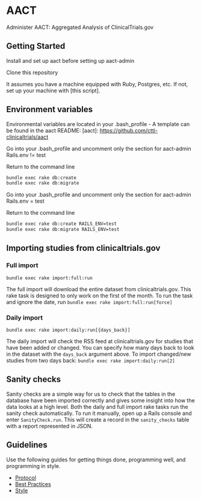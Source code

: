 # AACT
Administer AACT: Aggregated Analysis of ClinicalTrials.gov

## Getting Started

Install and set up aact before setting up aact-admin

Clone this repository

It assumes you have a machine equipped with Ruby, Postgres, etc. If not, set up
your machine with [this script].

## Environment variables

Environmental variables are located in your .bash_profile - A template can be found in the aact README:
[aact]: https://github.com/ctti-clinicaltrials/aact

Go into your .bash_profile and uncomment only the section for aact-admin Rails.env != test

Return to the command line

```bash  
bundle exec rake db:create
bundle exec rake db:migrate
```
Go into your .bash_profile and uncomment only the section for aact-admin Rails.env = test

Return to the command line

```bash
bundle exec rake db:create RAILS_ENV=test
bundle exec rake db:migrate RAILS_ENV=test
```

## Importing studies from clinicaltrials.gov

### Full import

`bundle exec rake import:full:run`

The full import will download the entire dataset from clinicaltrials.gov. This rake task is designed to only work on the first of the month. To run the task and ignore the date, run `bundle exec rake import:full:run[force]`

### Daily import

`bundle exec rake import:daily:run[{days_back}]`

The daily import will check the RSS feed at clinicaltrials.gov for studies that have been added or changed. You can specify how many days back to look in the dataset with the `days_back` argument above. To import changed/new studies from two days back: `bundle exec rake import:daily:run[2]`


## Sanity checks

Sanity checks are a simple way for us to check that the tables in the database have been imported correctly and gives some insight into how the data looks at a high level. Both the daily and full import rake tasks run the sanity check automatically. To run it manually, open up a Rails console and enter `SanityCheck.run`. This will create a record in the `sanity_checks` table with a report represented in JSON.

## Guidelines

Use the following guides for getting things done, programming well, and
programming in style.

* [Protocol](http://github.com/thoughtbot/guides/blob/master/protocol)
* [Best Practices](http://github.com/thoughtbot/guides/blob/master/best-practices)
* [Style](http://github.com/thoughtbot/guides/blob/master/style)
